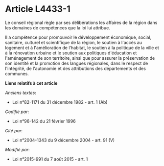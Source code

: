 # Article L4433-1

Le conseil régional règle par ses délibérations les affaires de la région dans les domaines de compétences que la loi lui
attribue. 

Il a compétence pour promouvoir le développement économique, social, sanitaire, culturel et scientifique de la région, le
soutien à l'accès au logement et à l'amélioration de l'habitat, le soutien à la politique de la ville et à la rénovation
urbaine et le soutien aux politiques d'éducation et l'aménagement de son territoire, ainsi que pour assurer la préservation
de son identité et la promotion des langues régionales, dans le respect de l'intégrité, de l'autonomie et des attributions
des départements et des communes.

**Liens relatifs à cet article**

_Anciens textes_:

  - Loi n°82-1171 du 31 décembre 1982 - art. 1 (Ab)

_Codifié par_:

  - Loi n°96-142 du 21 février 1996

_Cité par_:

  - Loi n°2004-1343 du 9 décembre 2004 - art. 91 (V)

_Modifié par_:

  - Loi n°2015-991 du 7 août 2015 - art. 1
